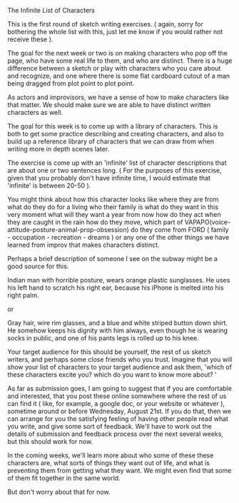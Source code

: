 The Infinite List of Characters



This is the first round of sketch writing exercises.  ( again, sorry for bothering the whole list with this, just let me know if you would rather not receive these ).

The goal for the next  week or two is on making characters who pop off the page, who have some real life to them, and who are distinct.  There is a huge difference between a sketch or play with characters who you care about and recognize, and one where there is some flat cardboard cutout of a man being dragged from plot point to plot point.

As actors and improvisors, we have a sense of how to make characters like that matter. We should make sure we are able to have distinct written characters as well.  

The goal for this week is to come up with a library of characters.  This is both to get some practice describing and creating characters, and also to build up a reference library of characters that we can draw from when writing more in depth scenes later.

The exercise is come up with an 'infinite' list of character descriptions that are about one or two sentences long.  ( For the purposes of this exercise, given that you probably don't have infinite time, I would estimate that 'infinite' is between 20-50 ).  

You might think about 
how this character looks like
where they are from
what do they do for a living
who their family is
what do they want in this very moment
what will they want a year from now
how do they act when they are caught in the rain
how do they move, which part of VAPAPO(voice-attitude-posture-animal-prop-obsession) do they come from
FORD ( family - occupation - recreation - dreams )
or any one of the other things we have learned from improv that makes characters distinct. 

Perhaps a brief description of someone I see on the subway might be a good source for this.

Indian man with horrible posture, wears orange plastic sunglasses.  He uses his left hand to scratch his right ear, because  his iPhone is melted into his right palm.

or

Gray hair, wire rim glasses, and a blue and white striped button down shirt.  He somehow keeps his dignity with him always, even though he is wearing socks in public, and one of his pants legs is rolled up to his knee.

Your target audience for this should be yourself, the rest of us sketch writers, and perhaps some close friends who you trust.  Imagine that you will show your list of characters to your target audience  and ask them, 'which of these characters excite you? which do you want to know more about? ' 

As far as submission goes, I am going to suggest that if you are comfortable and interested, that you post these online somewhere where the rest of us can find it ( like, for example, a google doc, or your website or whatever ), sometime around or before Wednesday, August 21st.  If you do that, then we can arrange for you the satisfying feeling of having other people read what you write, and give some sort of feedback.  We'll have to work out the details of submission and feedback process over the next several weeks, but this should work for now.

In the coming weeks, we'll learn more about who some of these these characters are, what sorts of things they want out of life, and what is preventing them from getting what they want.  We  might even find that some of them fit together in the same world. 

But don't worry about that for now.
